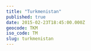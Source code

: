 ```yaml
---
title: "Turkmenistan"
published: true
date: 2015-02-23T18:45:00.000Z
geocode: TKM
iso_code: TM
slug: turkmenistan
---
```

